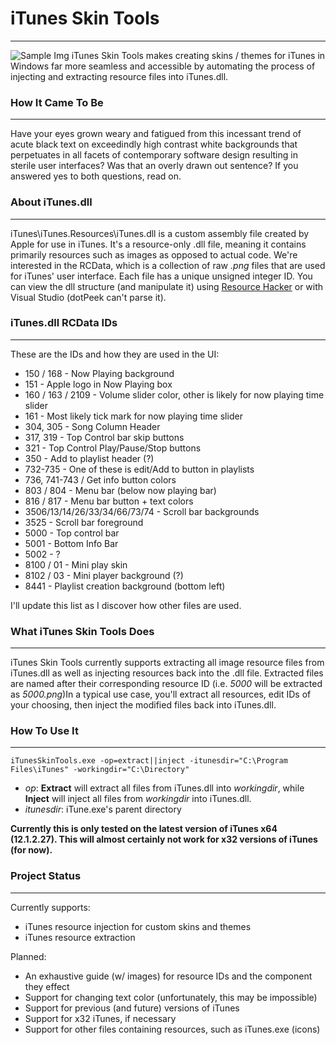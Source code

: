 # iTunes Skin Tools
--------------
![Sample Img](https://github.com/Apophenic/iTunes-Skin-Tools/blob/master/iTunesSkinTools/res/sample/sample.jpg)
iTunes Skin Tools makes creating skins / themes for iTunes in Windows far more seamless and accessible by automating
the process of injecting and extracting resource files into iTunes.dll.

### How It Came To Be
---------------------
Have your eyes grown weary and fatigued from this incessant trend of acute black text on exceedindly high contrast white
backgrounds that perpetuates in all facets of contemporary software design resulting in sterile user interfaces? Was
 that an overly drawn out sentence?
If you answered yes to both questions, read on.

### About iTunes.dll
----------------
iTunes\iTunes.Resources\iTunes.dll is a custom assembly file created by Apple for use in iTunes. It's a resource-only
 .dll file, meaning it contains primarily resources such as images as opposed to actual code. We're interested in the
 RCData, which is a collection of raw _.png_ files that are used for iTunes' user interface. Each file has a unique
 unsigned integer ID. You can view the dll structure (and manipulate it) using [Resource Hacker](http://www.angusj.com/resourcehacker/#download)
 or with Visual Studio (dotPeek can't parse it).

### iTunes.dll RCData IDs
-------------------------
These are the IDs and how they are used in the UI:
* 150 / 168 - Now Playing background
* 151 - Apple logo in Now Playing box
* 160 / 163 / 2109 - Volume slider color, other is likely for now playing time slider
* 161 - Most likely tick mark for now playing time slider
* 304, 305 - Song Column Header
* 317, 319 - Top Control bar skip buttons
* 321 - Top Control Play/Pause/Stop buttons
* 350 - Add to playlist header (?)
* 732-735 - One of these is edit/Add to button in playlists
* 736, 741-743 / Get info button colors
* 803 / 804 - Menu bar (below now playing bar)
* 816 / 817 - Menu bar button + text colors
* 3506/13/14/26/33/34/66/73/74 - Scroll bar backgrounds
* 3525 - Scroll bar foreground
* 5000 - Top control bar
* 5001 - Bottom Info Bar
* 5002 - ?
* 8100 / 01 - Mini play skin
* 8102 / 03 - Mini player background (?)
* 8441 - Playlist creation background (bottom left)

I'll update this list as I discover how other files are used.

### What iTunes Skin Tools Does
---------------------------
iTunes Skin Tools currently supports extracting all image resource files from iTunes.dll as well as injecting resources
back into the .dll file. Extracted files are named after their corresponding resource ID (i.e. _5000_ will be
extracted as _5000.png_)In a typical use case, you'll extract all resources, edit IDs of your choosing, then inject
the modified files back into iTunes.dll.

### How To Use It
-----------------
```iTunesSkinTools.exe -op=extract||inject -itunesdir="C:\Program Files\iTunes" -workingdir="C:\Directory"```
* _op_: __Extract__ will extract all files from iTunes.dll into _workingdir_, while __Inject__ will inject all
files from _workingdir_ into iTunes.dll.
* _itunesdir_: iTune.exe's parent directory

__Currently this is only tested on the latest version of iTunes x64 (12.1.2.27). This will almost certainly not work
for x32 versions of iTunes (for now).__

### Project Status
------------------
Currently supports:
* iTunes resource injection for custom skins and themes
* iTunes resource extraction

Planned:
* An exhaustive guide (w/ images) for resource IDs and the component they effect
* Support for changing text color (unfortunately, this may be impossible)
* Support for previous (and future) versions of iTunes
* Support for x32 iTunes, if necessary
* Support for other files containing resources, such as iTunes.exe (icons)